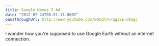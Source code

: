 ```yaml
---
title: Google Nexus 7 Ad
date: "2012-07-24T08:51:11.000Z"
passthroughUrl: http://www.youtube.com/watch?v=qqiSE-ukmgc
---
```


I wonder how you're supposed to use Google Earth without an internet connection.